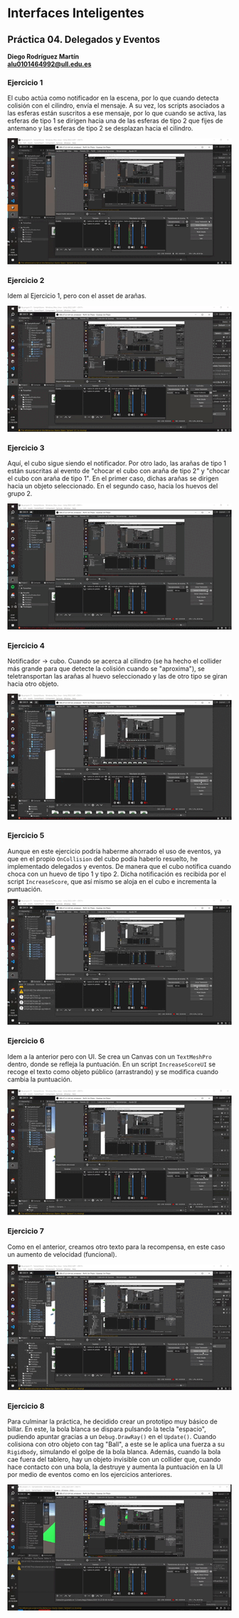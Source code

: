 # Interfaces Inteligentes  
## Práctica 04. Delegados y Eventos  
**Diego Rodríguez Martín**  
**alu0101464992@ull.edu.es**

### Ejercicio 1  
El cubo actúa como notificador en la escena, por lo que cuando detecta colisión con el cilindro, envía el mensaje. A su vez, los scripts asociados a las esferas están suscritos a ese mensaje, por lo que cuando se activa, las esferas de tipo 1 se dirigen hacia una de las esferas de tipo 2 que fijes de antemano y las esferas de tipo 2 se desplazan hacia el cilindro.

![gif1](gif/Ejercicio1-P04.gif)

### Ejercicio 2  
Idem al Ejercicio 1, pero con el asset de arañas.

![gif2](gif/Ejercicio2-P04.gif)

### Ejercicio 3  
Aquí, el cubo sigue siendo el notificador. Por otro lado, las arañas de tipo 1 están suscritas al evento de "chocar el cubo con araña de tipo 2" y "chocar el cubo con araña de tipo 1". En el primer caso, dichas arañas se dirigen hacia un objeto seleccionado. En el segundo caso, hacia los huevos del grupo 2.

![gif3](gif/Ejercicio3-P04.gif)

### Ejercicio 4  
Notificador -> cubo. Cuando se acerca al cilindro (se ha hecho el collider más grande para que detecte la colisión cuando se "aproxima"), se teletransportan las arañas al huevo seleccionado y las de otro tipo se giran hacia otro objeto.

![gif4](gif/Ejercicio4-P04.gif)

### Ejercicio 5  
Aunque en este ejercicio podría haberme ahorrado el uso de eventos, ya que en el propio `OnCollision` del cubo podía haberlo resuelto, he implementado delegados y eventos. De manera que el cubo notifica cuando choca con un huevo de tipo 1 y tipo 2. Dicha notificación es recibida por el script `IncreaseScore`, que así mismo se aloja en el cubo e incrementa la puntuación.

![gif5](gif/Ejercicio5-P04.gif)

### Ejercicio 6  
Idem a la anterior pero con UI. Se crea un Canvas con un `TextMeshPro` dentro, donde se refleja la puntuación. En un script `IncreaseScoreUI` se recoge el texto como objeto público (arrastrando) y se modifica cuando cambia la puntuación.

![gif6](gif/Ejercicio6-P04.gif)

### Ejercicio 7  
Como en el anterior, creamos otro texto para la recompensa, en este caso un aumento de velocidad (funcional).

![gif7](gif/Ejercicio7-P04.gif)

### Ejercicio 8  
Para culminar la práctica, he decidido crear un prototipo muy básico de billar. En este, la bola blanca se dispara pulsando la tecla "espacio", pudiendo apuntar gracias a un `Debug.DrawRay()` en el `Update()`. Cuando colisiona con otro objeto con tag "Ball", a este se le aplica una fuerza a su `Rigidbody`, simulando el golpe de la bola blanca. Además, cuando la bola cae fuera del tablero, hay un objeto invisible con un collider que, cuando hace contacto con una bola, la destruye y aumenta la puntuación en la UI por medio de eventos como en los ejercicios anteriores.

![gif8](gif/Ejercicio8-P04.gif)
